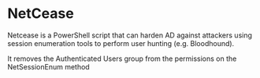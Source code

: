 # NetCease
Netcease is a PowerShell script that can harden AD against attackers using session enumeration tools to perform user hunting (e.g. Bloodhound).

It removes the Authenticated Users group from the permissions on the NetSessionEnum method